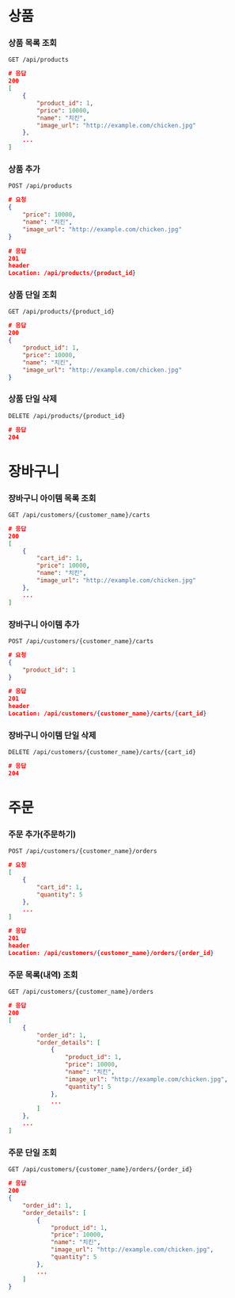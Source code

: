 # 상품

### 상품 목록 조회

`GET /api/products` 

```json
# 응답
200
[
    {
        "product_id": 1,
        "price": 10000,
        "name": "치킨",
        "image_url": "http://example.com/chicken.jpg"
    },
    ...
]
```

### 상품 추가

`POST /api/products`

```json
# 요청
{
    "price": 10000,
    "name": "치킨",
    "image_url": "http://example.com/chicken.jpg"
}
```

```json
# 응답
201
header
Location: /api/products/{product_id}
```

### 상품 단일 조회

`GET /api/products/{product_id}`

```json
# 응답
200
{
    "product_id": 1,
    "price": 10000,
    "name": "치킨",
    "image_url": "http://example.com/chicken.jpg"
}
```

### 상품 단일 삭제

`DELETE /api/products/{product_id}`

```json
# 응답
204
```

# 장바구니

### 장바구니 아이템 목록 조회

`GET /api/customers/{customer_name}/carts`

```json
# 응답
200
[
    {
        "cart_id": 1,
        "price": 10000,
        "name": "치킨",
        "image_url": "http://example.com/chicken.jpg"
    },
    ...
]
```

### 장바구니 아이템 추가

`POST /api/customers/{customer_name}/carts`

```json
# 요청
{
    "product_id": 1
}
```

```json
# 응답
201
header
Location: /api/customers/{customer_name}/carts/{cart_id}
```

### 장바구니 아이템 단일 삭제

`DELETE /api/customers/{customer_name}/carts/{cart_id}`

```json
# 응답
204
```

# 주문

### 주문 추가(주문하기)

`POST /api/customers/{customer_name}/orders`

```json
# 요청
[
    {
        "cart_id": 1,
        "quantity": 5
    },
    ...
]
```

```json
# 응답
201
header
Location: /api/customers/{customer_name}/orders/{order_id}
```

### 주문 목록(내역) 조회

`GET /api/customers/{customer_name}/orders`

```json
# 응답
200
[
    {
        "order_id": 1,
        "order_details": [
            {
                "product_id": 1,
                "price": 10000,
                "name": "치킨",
                "image_url": "http://example.com/chicken.jpg",
                "quantity": 5
            },
            ...
        ]
    },
    ...
]
```

### 주문 단일 조회

`GET /api/customers/{customer_name}/orders/{order_id}`

```json
# 응답
200
{
    "order_id": 1,
    "order_details": [
        {
            "product_id": 1,
            "price": 10000,
            "name": "치킨",
            "image_url": "http://example.com/chicken.jpg",
            "quantity": 5
        },
        ...
    ]
}
```
